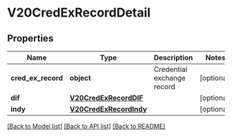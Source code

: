 # V20CredExRecordDetail

## Properties
Name | Type | Description | Notes
------------ | ------------- | ------------- | -------------
**cred_ex_record** | **object** | Credential exchange record | [optional] 
**dif** | [**V20CredExRecordDIF**](V20CredExRecordDIF.md) |  | [optional] 
**indy** | [**V20CredExRecordIndy**](V20CredExRecordIndy.md) |  | [optional] 

[[Back to Model list]](../README.md#documentation-for-models) [[Back to API list]](../README.md#documentation-for-api-endpoints) [[Back to README]](../README.md)


